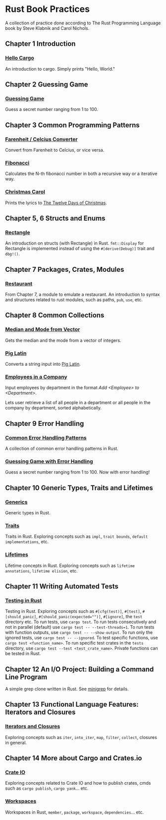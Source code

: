 # Rust Book Practices

A collection of practice done according to The Rust Programming Language book by Steve Klabnik and Carol Nichols.

## Chapter 1 Introduction

### [Hello Cargo](hello_cargo/)

An introduction to cargo. Simply prints "Hello, World."

## Chapter 2 Guessing Game

### [Guessing Game](guessing_game/)

Guess a secret number ranging from 1 to 100.

## Chapter 3 Common Programming Patterns

### [Farenheit / Celcius Converter](ftoc/)

Convert from Farenheit to Celcius, or vice versa.

### [Fibonacci](fibonacci/)

Calculates the N-th fibonacci number in both a recursive way or a iterative way.

### [Christmas Carol](christmas_carol/)

Prints the lyrics to [The Twelve Days of Christmas](https://genius.com/Christmas-songs-the-twelve-days-of-christmas-lyrics).

## Chapter 5, 6 Structs and Enums

### [Rectangle](rectangle/)

An introduction on structs (with Rectangle) in Rust. `fmt::Display` for Rectangle is implemented instead of using the `#[derive(Debug)]` trait and `dbg!()`.

## Chapter 7 Packages, Crates, Modules

### [Restaurant](restaurant/)

From Chapter 7, a module to emulate a restaurant. An introduction to syntax and structures related to rust modules, such as paths, `pub`, `use`, etc.

## Chapter 8 Common Collections

### [Median and Mode from Vector](vec_median_mode/)

Gets the median and the mode from a vector of integers.

### [Pig Latin](pig_latin/)

Converts a string input into [Pig Latin](https://en.wikipedia.org/wiki/Pig_Latin).

### [Employees in a Company](employee_names/)

Input employees by department in the format _Add \<Employee\> to \<Department\>_.

Lets user retrieve a list of all people in a department or all people in the company by department, sorted alphabetically.

## Chapter 9 Error Handling

### [Common Error Handling Patterns](error_handling/)

A collection of common error handling patterns in Rust.

### [Guessing Game with Error Handling](guessing_game/)

Guess a secret number ranging from 1 to 100. Now with error handling!

## Chapter 10 Generic Types, Traits and Lifetimes

### [Generics](generics/)

Generic types in Rust.

### [Traits](aggregator/)

Traits in Rust. Exploring concepts such as `impl`, `trait bounds`, `default implementations`, etc.

### [Lifetimes](lifetime/)

Lifetime concepts in Rust. Exploring concepts such as `lifetime annotations`, `lifetime elision`, etc.

## Chapter 11 Writing Automated Tests

### [Testing in Rust](automated_tests/)

Testing in Rust. Exploring concepts such as `#[cfg(test)]`, `#[test]`, `#[should_panic]`, `#[should_panic(expected="")]`, `#[ignore]`, the `test` directory etc.
To run tests, use `cargo test`.
To run tests consecutively and not in parallel (default) use `cargo test -- --test-threads=1`.
To run tests with function outputs, use `cargo test -- --show-output`.
To run only the ignored tests, use `cargo test -- --ignored`.
To test specific functions, use `cargo test <function_name>`.
To run specific test crates in the `tests` directory, use `cargo test --test <test_crate_name>`.
Private functions can be tested in Rust.

## Chapter 12 An I/O Project: Building a Command Line Program

A simple grep clone written in Rust. See [minigrep](https://github.com/eric141822/minigrep) for details.

## Chapter 13 Functional Language Features: Iterators and Closures

### [Iterators and Closures](iters_and_closures/)

Exploring concepts such as `iter`, `into_iter`, `map`, `filter`, `collect`, closures in general.

## Chapter 14 More about Cargo and Crates.io

### [Crate IO](crate_io/)

Exploring concepts related to Crate IO and how to publish crates, cmds such as `cargo publish`, `cargo yank`... etc.

### [Workspaces](add/)

Workspaces in Rust, `member`, `package`, `workspace`, `dependencies`... etc.
